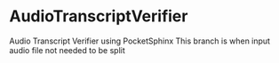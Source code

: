 # AudioTranscriptVerifier
Audio Transcript Verifier using PocketSphinx
This branch is when input audio file not needed to be split
